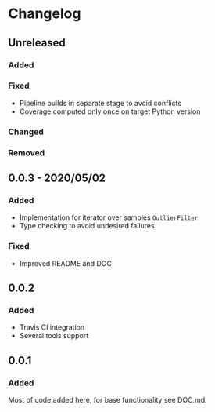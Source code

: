 # Changelog
## Unreleased
### Added
### Fixed
- Pipeline builds in separate stage to avoid conflicts
- Coverage computed only once on target Python version
### Changed
### Removed

## 0.0.3 - 2020/05/02

### Added
- Implementation for iterator over samples `OutlierFilter`
- Type checking to avoid undesired failures
### Fixed
- Improved README and DOC

## 0.0.2

### Added
- Travis CI integration
- Several tools support

## 0.0.1

### Added
Most of code added here, for base functionality see DOC.md.
